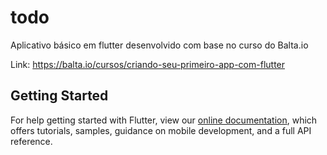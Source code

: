 # todo

Aplicativo básico em flutter desenvolvido com base no curso do Balta.io 

Link: https://balta.io/cursos/criando-seu-primeiro-app-com-flutter

## Getting Started

For help getting started with Flutter, view our
[online documentation](https://flutter.dev/docs), which offers tutorials,
samples, guidance on mobile development, and a full API reference.

